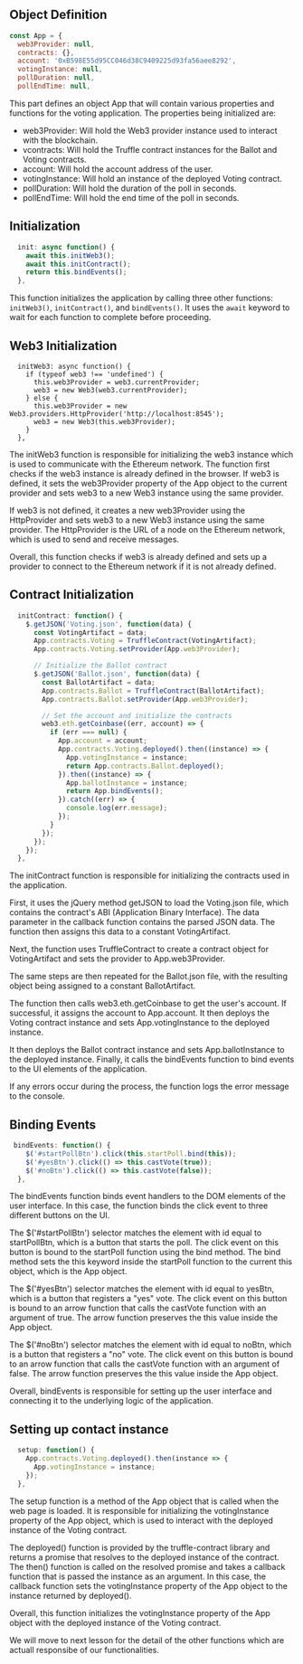 ## Object Definition

```js
const App = {
  web3Provider: null,
  contracts: {},
  account: '0xB598E55d95CC046d38C9409225d93fa56aee8292',
  votingInstance: null,
  pollDuration: null,
  pollEndTime: null,

```
This part defines an object App that will contain various properties and functions for the voting application. The properties being initialized are:

- web3Provider: Will hold the Web3 provider instance used to interact with the blockchain.
- vcontracts: Will hold the Truffle contract instances for the Ballot and Voting contracts.
- account: Will hold the account address of the user.
- votingInstance: Will hold an instance of the deployed Voting contract.
- pollDuration: Will hold the duration of the poll in seconds.
- pollEndTime: Will hold the end time of the poll in seconds.


## Initialization
```js
  init: async function() {
    await this.initWeb3();
    await this.initContract();
    return this.bindEvents();
  },
```
This function initializes the application by calling three other functions: `initWeb3()`, `initContract()`, and `bindEvents()`. It uses the `await` keyword to wait for each function to complete before proceeding.

##  Web3 Initialization
```
  initWeb3: async function() {
    if (typeof web3 !== 'undefined') {
      this.web3Provider = web3.currentProvider;
      web3 = new Web3(web3.currentProvider);
    } else {
      this.web3Provider = new Web3.providers.HttpProvider('http://localhost:8545');
      web3 = new Web3(this.web3Provider);
    }
  },

```

The initWeb3 function is responsible for initializing the web3 instance which is used to communicate with the Ethereum network. The function first checks if the web3 instance is already defined in the browser. If web3 is defined, it sets the web3Provider property of the App object to the current provider and sets web3 to a new Web3 instance using the same provider.

If web3 is not defined, it creates a new web3Provider using the HttpProvider and sets web3 to a new Web3 instance using the same provider. The HttpProvider is the URL of a node on the Ethereum network, which is used to send and receive messages.

Overall, this function checks if web3 is already defined and sets up a provider to connect to the Ethereum network if it is not already defined.


## Contract Initialization
```js
  initContract: function() {
    $.getJSON('Voting.json', function(data) {
      const VotingArtifact = data;
      App.contracts.Voting = TruffleContract(VotingArtifact);
      App.contracts.Voting.setProvider(App.web3Provider);

      // Initialize the Ballot contract
      $.getJSON('Ballot.json', function(data) {
        const BallotArtifact = data;
        App.contracts.Ballot = TruffleContract(BallotArtifact);
        App.contracts.Ballot.setProvider(App.web3Provider);

        // Set the account and initialize the contracts
        web3.eth.getCoinbase((err, account) => {
          if (err === null) {
            App.account = account;
            App.contracts.Voting.deployed().then((instance) => {
              App.votingInstance = instance;
              return App.contracts.Ballot.deployed();
            }).then((instance) => {
              App.ballotInstance = instance;
              return App.bindEvents();
            }).catch((err) => {
              console.log(err.message);
            });
          }
        });
      });
    });
  },

```


The initContract function is responsible for initializing the contracts used in the application.

First, it uses the jQuery method getJSON to load the Voting.json file, which contains the contract's ABI (Application Binary Interface). The data parameter in the callback function contains the parsed JSON data. The function then assigns this data to a constant VotingArtifact.

Next, the function uses TruffleContract to create a contract object for VotingArtifact and sets the provider to App.web3Provider.

The same steps are then repeated for the Ballot.json file, with the resulting object being assigned to a constant BallotArtifact.

The function then calls web3.eth.getCoinbase to get the user's account. If successful, it assigns the account to App.account. It then deploys the Voting contract instance and sets App.votingInstance to the deployed instance.

It then deploys the Ballot contract instance and sets App.ballotInstance to the deployed instance. Finally, it calls the bindEvents function to bind events to the UI elements of the application.

If any errors occur during the process, the function logs the error message to the console.


## Binding Events

```js
 bindEvents: function() {
    $('#startPollBtn').click(this.startPoll.bind(this));
    $('#yesBtn').click(() => this.castVote(true));
    $('#noBtn').click(() => this.castVote(false));
  },
```

The bindEvents function binds event handlers to the DOM elements of the user interface. In this case, the function binds the click event to three different buttons on the UI.

The $('#startPollBtn') selector matches the element with id equal to startPollBtn, which is a button that starts the poll. The click event on this button is bound to the startPoll function using the bind method. The bind method sets the this keyword inside the startPoll function to the current this object, which is the App object.

The $('#yesBtn') selector matches the element with id equal to yesBtn, which is a button that registers a "yes" vote. The click event on this button is bound to an arrow function that calls the castVote function with an argument of true. The arrow function preserves the this value inside the App object.

The $('#noBtn') selector matches the element with id equal to noBtn, which is a button that registers a "no" vote. The click event on this button is bound to an arrow function that calls the castVote function with an argument of false. The arrow function preserves the this value inside the App object.

Overall, bindEvents is responsible for setting up the user interface and connecting it to the underlying logic of the application.


## Setting up contact instance

```js
  setup: function() {
    App.contracts.Voting.deployed().then(instance => {
      App.votingInstance = instance;
    });
  },
```

The setup function is a method of the App object that is called when the web page is loaded. It is responsible for initializing the votingInstance property of the App object, which is used to interact with the deployed instance of the Voting contract.

The deployed() function is provided by the truffle-contract library and returns a promise that resolves to the deployed instance of the contract. The then() function is called on the resolved promise and takes a callback function that is passed the instance as an argument. In this case, the callback function sets the votingInstance property of the App object to the instance returned by deployed().

Overall, this function initializes the votingInstance property of the App object with the deployed instance of the Voting contract.


We will move to next lesson for the detail of the other functions which are actuall responsibe of our functionalities. 
